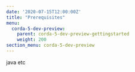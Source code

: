 ```yaml
---
date: '2020-07-15T12:00:00Z'
title: "Prerequisites"
menu:
  corda-5-dev-preview:
    parent: corda-5-dev-preview-gettingstarted
    weight: 200
section_menu: corda-5-dev-preview
---
```


java
etc
